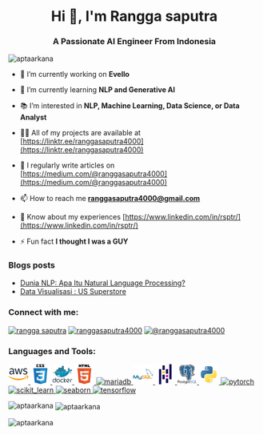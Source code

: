 <h1 align="center">Hi 👋, I'm Rangga saputra</h1>
<h3 align="center">A Passionate AI Engineer From Indonesia</h3>

<p align="left"> <img src="https://komarev.com/ghpvc/?username=aptaarkana&label=Profile%20views&color=0e75b6&style=flat" alt="aptaarkana" /> </p>

- 🔭 I’m currently working on **Evello**

- 🌱 I’m currently learning **NLP and Generative AI**

- 📚 I’m interested in **NLP, Machine Learning, Data Science, or Data Analyst**

- 👨‍💻 All of my projects are available at [https://linktr.ee/ranggasaputra4000](https://linktr.ee/ranggasaputra4000)

- 📝 I regularly write articles on [https://medium.com/@ranggasaputra4000](https://medium.com/@ranggasaputra4000)

- 📫 How to reach me **ranggasaputra4000@gmail.com**

- 📄 Know about my experiences [https://www.linkedin.com/in/rsptr/](https://www.linkedin.com/in/rsptr/)

- ⚡ Fun fact **I thought I was a GUY**

### Blogs posts
<!-- BLOG-POST-LIST:START -->
- [Dunia NLP: Apa Itu Natural Language Processing?](https://medium.com/@ranggasaputra4000/dunia-nlp-apa-itu-natural-language-processing-c24970b34b32?source=rss-8326cfa2c5b7------2)
- [Data Visualisasi : US Superstore](https://medium.com/@ranggasaputra4000/data-visualisasi-us-superstore-47473656df63?source=rss-8326cfa2c5b7------2)
<!-- BLOG-POST-LIST:END -->

<h3 align="left">Connect with me:</h3>
<p align="left">
<a href="https://linkedin.com/in/rangga saputra" target="blank"><img align="center" src="https://raw.githubusercontent.com/rahuldkjain/github-profile-readme-generator/master/src/images/icons/Social/linked-in-alt.svg" alt="rangga saputra" height="30" width="40" /></a>
<a href="https://instagram.com/ranggasaputra4000" target="blank"><img align="center" src="https://raw.githubusercontent.com/rahuldkjain/github-profile-readme-generator/master/src/images/icons/Social/instagram.svg" alt="ranggasaputra4000" height="30" width="40" /></a>
<a href="https://medium.com/@ranggasaputra4000" target="blank"><img align="center" src="https://raw.githubusercontent.com/rahuldkjain/github-profile-readme-generator/master/src/images/icons/Social/medium.svg" alt="@ranggasaputra4000" height="30" width="40" /></a>
</p>

<h3 align="left">Languages and Tools:</h3>
<p align="left"> <a href="https://aws.amazon.com" target="_blank" rel="noreferrer"> <img src="https://raw.githubusercontent.com/devicons/devicon/master/icons/amazonwebservices/amazonwebservices-original-wordmark.svg" alt="aws" width="40" height="40"/> </a> <a href="https://www.w3schools.com/css/" target="_blank" rel="noreferrer"> <img src="https://raw.githubusercontent.com/devicons/devicon/master/icons/css3/css3-original-wordmark.svg" alt="css3" width="40" height="40"/> </a> <a href="https://www.docker.com/" target="_blank" rel="noreferrer"> <img src="https://raw.githubusercontent.com/devicons/devicon/master/icons/docker/docker-original-wordmark.svg" alt="docker" width="40" height="40"/> </a> <a href="https://www.w3.org/html/" target="_blank" rel="noreferrer"> <img src="https://raw.githubusercontent.com/devicons/devicon/master/icons/html5/html5-original-wordmark.svg" alt="html5" width="40" height="40"/> </a> <a href="https://mariadb.org/" target="_blank" rel="noreferrer"> <img src="https://www.vectorlogo.zone/logos/mariadb/mariadb-icon.svg" alt="mariadb" width="40" height="40"/> </a> <a href="https://www.mysql.com/" target="_blank" rel="noreferrer"> <img src="https://raw.githubusercontent.com/devicons/devicon/master/icons/mysql/mysql-original-wordmark.svg" alt="mysql" width="40" height="40"/> </a> <a href="https://pandas.pydata.org/" target="_blank" rel="noreferrer"> <img src="https://raw.githubusercontent.com/devicons/devicon/2ae2a900d2f041da66e950e4d48052658d850630/icons/pandas/pandas-original.svg" alt="pandas" width="40" height="40"/> </a> <a href="https://www.postgresql.org" target="_blank" rel="noreferrer"> <img src="https://raw.githubusercontent.com/devicons/devicon/master/icons/postgresql/postgresql-original-wordmark.svg" alt="postgresql" width="40" height="40"/> </a> <a href="https://www.python.org" target="_blank" rel="noreferrer"> <img src="https://raw.githubusercontent.com/devicons/devicon/master/icons/python/python-original.svg" alt="python" width="40" height="40"/> </a> <a href="https://pytorch.org/" target="_blank" rel="noreferrer"> <img src="https://www.vectorlogo.zone/logos/pytorch/pytorch-icon.svg" alt="pytorch" width="40" height="40"/> </a> <a href="https://scikit-learn.org/" target="_blank" rel="noreferrer"> <img src="https://upload.wikimedia.org/wikipedia/commons/0/05/Scikit_learn_logo_small.svg" alt="scikit_learn" width="40" height="40"/> </a> <a href="https://seaborn.pydata.org/" target="_blank" rel="noreferrer"> <img src="https://seaborn.pydata.org/_images/logo-mark-lightbg.svg" alt="seaborn" width="40" height="40"/> </a> <a href="https://www.tensorflow.org" target="_blank" rel="noreferrer"> <img src="https://www.vectorlogo.zone/logos/tensorflow/tensorflow-icon.svg" alt="tensorflow" width="40" height="40"/> </a> </p>

<p><img align="left" src="https://github-readme-stats.vercel.app/api/top-langs?username=aptaarkana&show_icons=true&locale=en&layout=compact" alt="aptaarkana" /></p>

<p>&nbsp;<img align="center" src="https://github-readme-stats.vercel.app/api?username=aptaarkana&show_icons=true&locale=en" alt="aptaarkana" /></p>

<p><img align="center" src="https://github-readme-streak-stats.herokuapp.com/?user=aptaarkana&" alt="aptaarkana" /></p>
